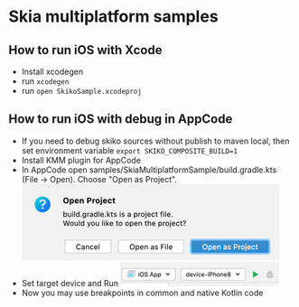 # Skia multiplatform samples

## How to run iOS with Xcode
 - Install xcodegen
 - run `xcodegen`
 - run `open SkikoSample.xcodeproj`

## How to run iOS with debug in AppCode
 - If you need to debug skiko sources without publish to maven local, then set environment variable `export SKIKO_COMPOSITE_BUILD=1`
 - Install KMM plugin for AppCode
 - In AppCode open samples/SkiaMultiplatformSample/build.gradle.kts (File -> Open).
Choose "Open as Project".
![import-build-gradle-project.png](import-build-gradle-project.png)
 - Set target device and Run
![ios-run-in-appcode.png](ios-run-in-appcode.png)
 - Now you may use breakpoints in common and native Kotlin code

